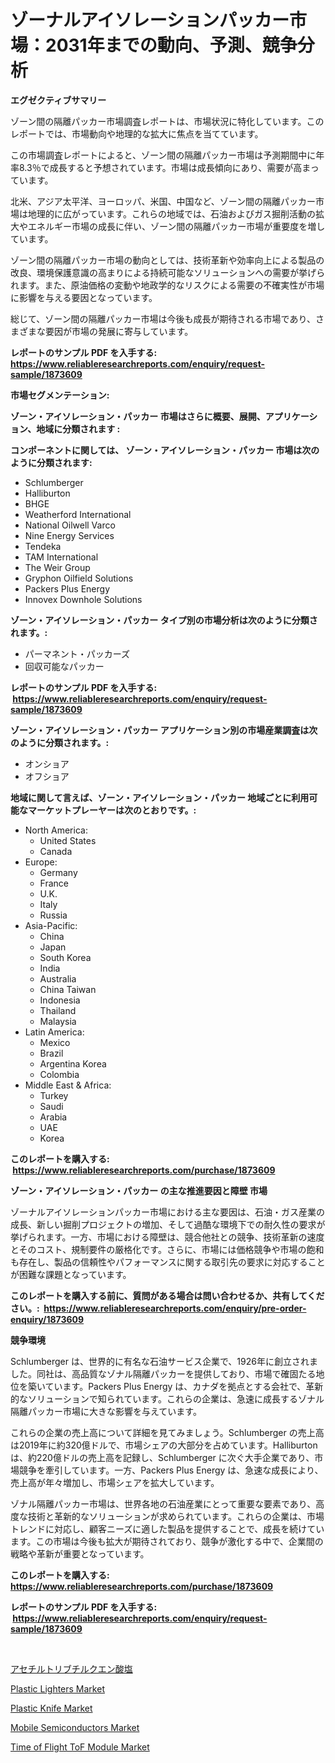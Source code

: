 <p><h1>ゾーナルアイソレーションパッカー市場：2031年までの動向、予測、競争分析</h1></p><p><strong>エグゼクティブサマリー</strong></p>
<p><p>ゾーン間の隔離パッカー市場調査レポートは、市場状況に特化しています。このレポートでは、市場動向や地理的な拡大に焦点を当てています。</p><p>この市場調査レポートによると、ゾーン間の隔離パッカー市場は予測期間中に年率8.3％で成長すると予想されています。市場は成長傾向にあり、需要が高まっています。</p><p>北米、アジア太平洋、ヨーロッパ、米国、中国など、ゾーン間の隔離パッカー市場は地理的に広がっています。これらの地域では、石油およびガス掘削活動の拡大やエネルギー市場の成長に伴い、ゾーン間の隔離パッカー市場が重要度を増しています。</p><p>ゾーン間の隔離パッカー市場の動向としては、技術革新や効率向上による製品の改良、環境保護意識の高まりによる持続可能なソリューションへの需要が挙げられます。また、原油価格の変動や地政学的なリスクによる需要の不確実性が市場に影響を与える要因となっています。</p><p>総じて、ゾーン間の隔離パッカー市場は今後も成長が期待される市場であり、さまざまな要因が市場の発展に寄与しています。</p></p>
<p><strong>レポートのサンプル PDF を入手する: <a href="https://www.reliableresearchreports.com/enquiry/request-sample/1873609">https://www.reliableresearchreports.com/enquiry/request-sample/1873609</a></strong></p>
<p><strong>市場セグメンテーション:</strong></p>
<p><strong> ゾーン・アイソレーション・パッカー 市場はさらに概要、展開、アプリケーション、地域に分類されます :</strong></p>
<p><strong>コンポーネントに関しては、 ゾーン・アイソレーション・パッカー 市場は次のように分類されます: &nbsp;</strong></p>
<p><ul><li>Schlumberger</li><li>Halliburton</li><li>BHGE</li><li>Weatherford International</li><li>National Oilwell Varco</li><li>Nine Energy Services</li><li>Tendeka</li><li>TAM International</li><li>The Weir Group</li><li>Gryphon Oilfield Solutions</li><li>Packers Plus Energy</li><li>Innovex Downhole Solutions</li></ul></p>
<p><strong> ゾーン・アイソレーション・パッカー タイプ別の市場分析は次のように分類されます。:</strong></p>
<p><ul><li>パーマネント・パッカーズ</li><li>回収可能なパッカー</li></ul></p>
<p><strong>レポートのサンプル PDF を入手する: &nbsp;<a href="https://www.reliableresearchreports.com/enquiry/request-sample/1873609">https://www.reliableresearchreports.com/enquiry/request-sample/1873609</a></strong></p>
<p><strong> ゾーン・アイソレーション・パッカー アプリケーション別の市場産業調査は次のように分類されます。:</strong></p>
<p><ul><li>オンショア</li><li>オフショア</li></ul></p>
<p><strong>地域に関して言えば、ゾーン・アイソレーション・パッカー 地域ごとに利用可能なマーケットプレーヤーは次のとおりです。:</strong></p>
<p><ul>
    <li>
        North America:
        <ul>
            <li>United States</li>
            <li>Canada</li>
        </ul>
    </li>
    <li>
        Europe:
        <ul>
            <li>Germany</li>
            <li>France</li>
            <li>U.K.</li>
            <li>Italy</li>
            <li>Russia</li>
        </ul>
    </li>
    <li>
        Asia-Pacific:
        <ul>
            <li>China</li>
            <li>Japan</li>
            <li>South Korea</li>
            <li>India</li>
            <li>Australia</li>
            <li>China Taiwan</li>
            <li>Indonesia</li>
            <li>Thailand</li>
            <li>Malaysia</li>
        </ul>
    </li>
    <li>
        Latin America:
        <ul>
            <li>Mexico</li>
            <li>Brazil</li>
            <li>Argentina Korea</li>
            <li>Colombia</li>
        </ul>
    </li>
    <li>
        Middle East & Africa:
        <ul>
            <li>Turkey</li>
            <li>Saudi</li>
            <li>Arabia</li>
            <li>UAE</li>
            <li>Korea</li>
        </ul>
    </li>
    </ul></p>
<p><strong>このレポートを購入する: &nbsp;<a href="https://www.reliableresearchreports.com/purchase/1873609">https://www.reliableresearchreports.com/purchase/1873609</a></strong></p>
<p><strong>ゾーン・アイソレーション・パッカー の主な推進要因と障壁 市場</strong></p>
<p><p>ゾーナルアイソレーションパッカー市場における主な要因は、石油・ガス産業の成長、新しい掘削プロジェクトの増加、そして過酷な環境下での耐久性の要求が挙げられます。一方、市場における障壁は、競合他社との競争、技術革新の速度とそのコスト、規制要件の厳格化です。さらに、市場には価格競争や市場の飽和も存在し、製品の信頼性やパフォーマンスに関する取引先の要求に対応することが困難な課題となっています。</p></p>
<p><strong>このレポートを購入する前に、質問がある場合は問い合わせるか、共有してください。:&nbsp; <a href="https://www.reliableresearchreports.com/enquiry/pre-order-enquiry/1873609">https://www.reliableresearchreports.com/enquiry/pre-order-enquiry/1873609</a></strong></p>
<p><strong>競争環境</strong></p>
<p><p>Schlumberger は、世界的に有名な石油サービス企業で、1926年に創立されました。同社は、高品質なゾナル隔離パッカーを提供しており、市場で確固たる地位を築いています。Packers Plus Energy は、カナダを拠点とする会社で、革新的なソリューションで知られています。これらの企業は、急速に成長するゾナル隔離パッカー市場に大きな影響を与えています。</p><p>これらの企業の売上高について詳細を見てみましょう。Schlumberger の売上高は2019年に約320億ドルで、市場シェアの大部分を占めています。Halliburton は、約220億ドルの売上高を記録し、Schlumberger に次ぐ大手企業であり、市場競争を牽引しています。一方、Packers Plus Energy は、急速な成長により、売上高が年々増加し、市場シェアを拡大しています。</p><p>ゾナル隔離パッカー市場は、世界各地の石油産業にとって重要な要素であり、高度な技術と革新的なソリューションが求められています。これらの企業は、市場トレンドに対応し、顧客ニーズに適した製品を提供することで、成長を続けています。この市場は今後も拡大が期待されており、競争が激化する中で、企業間の戦略や革新が重要となっています。</p></p>
<p><strong>このレポートを購入する: &nbsp; <a href="https://www.reliableresearchreports.com/purchase/1873609">https://www.reliableresearchreports.com/purchase/1873609</a></strong></p>
<p><strong>レポートのサンプル PDF を入手する: &nbsp;<a href="https://www.reliableresearchreports.com/enquiry/request-sample/1873609">https://www.reliableresearchreports.com/enquiry/request-sample/1873609</a></strong><strong></strong></p>
<p>&nbsp;</p>
<p><p><a href="https://medium.com/@dm15982023/%E3%82%A2%E3%82%BB%E3%83%81%E3%83%AB%E3%83%88%E3%83%AA%E3%83%96%E3%83%81%E3%83%AB%E3%82%B7%E3%83%88%E3%83%AC%E3%83%BC%E3%83%88%E5%B8%82%E5%A0%B4%E3%81%AE%E8%A6%8F%E6%A8%A1%E3%81%A8%E5%B8%82%E5%A0%B4%E5%8B%95%E5%90%91-%E5%AE%8C%E5%85%A8%E3%81%AA%E6%A5%AD%E7%95%8C%E6%A6%82%E8%A6%81-2024%E5%B9%B4%E3%81%8B%E3%82%892031%E5%B9%B4%E3%81%BE%E3%81%A7-61862ff8014b">アセチルトリブチルクエン酸塩</a></p><p><a href="https://github.com/globismark/Market-Research-Report-List-2/blob/main/plastic-lighters-market.md">Plastic Lighters Market</a></p><p><a href="https://github.com/prosalinda88/Market-Research-Report-List-3/blob/main/plastic-knife-market.md">Plastic Knife Market</a></p><p><a href="https://issuu.com/reportprime-2/docs/mobile-semiconductors-market-size-2030.pptx">Mobile Semiconductors Market</a></p><p><a href="https://issuu.com/reportprime-2/docs/time-of-flight-tof-module-market-size-2030.pptx">Time of Flight ToF Module Market</a></p></p>